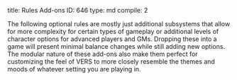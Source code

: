 title:          Rules Add-ons
ID:             646
type:           md
compile:        2


The following optional rules are mostly just additional subsystems that allow for more complexity for certain types of gameplay or additional levels of character options for advanced players and GMs. Dropping these into a game will present minimal balance changes while still adding new options. The modular nature of these add-ons also make them perfect for customizing the feel of VERS to more closely resemble the themes and moods of whatever setting you are playing in.